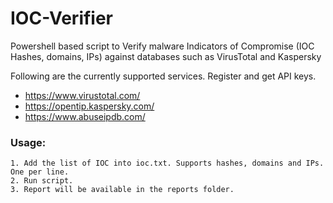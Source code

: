 # IOC-Verifier
Powershell based script to Verify malware Indicators of Compromise (IOC Hashes, domains, IPs) against databases such as VirusTotal and Kaspersky

Following are the currently supported services. Register and get API keys.
- https://www.virustotal.com/
- https://opentip.kaspersky.com/
- https://www.abuseipdb.com/


### Usage:
	1. Add the list of IOC into ioc.txt. Supports hashes, domains and IPs. One per line.
	2. Run script.
	3. Report will be available in the reports folder.
